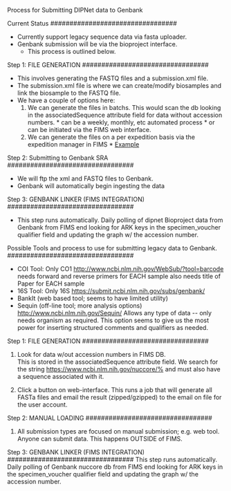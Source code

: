 Process for Submitting DIPNet data to Genbank

Current Status
#################################

 * Currently support legacy sequence data via fasta uploader.
 * Genbank submission will be via the bioproject interface.
   * This process is outlined below.
 
Step 1: FILE GENERATION
#################################
  
* This involves generating the FASTQ files and a submission.xml file.
* The submission.xml file is where we can create/modify biosamples and link the biosample to the FASTQ file.
* We have a couple of options here:
    1. We can generate the files in batchs. This would scan the db looking in the associatedSequence attribute field for data without accession numbers.
      * can be a weekly, monthly, etc automated process
      * or can be initiated via the FIMS web interface.
    2. We can generate the files on a per expedition basis via the expedition manager in FIMS
      * [Example](https://cloud.githubusercontent.com/assets/1154501/15022774/1844707a-11e2-11e6-9665-0324eec27138.png) 

Step 2: Submitting to Genbank SRA
#################################

* We will ftp the xml and FASTQ files to Genbank.
* Genbank will automatically begin ingesting the data
 
Step 3: GENBANK LINKER (FIMS INTEGRATION)
#################################

* This step runs automatically.  Daily polling of dipnet Bioproject data from Genbank from FIMS end looking for ARK keys in the specimen_voucher qualifier field and updating the graph w/ the accession number.

Possible Tools and process to use for submitting legacy data to Genbank.
#################################
 * COI Tool: Only CO1
    http://www.ncbi.nlm.nih.gov/WebSub/?tool=barcode
    needs forward and reverse primers for EACH sample
    also needs title of Paper for EACH sample
 * 16S Tool: Only 16S
    https://submit.ncbi.nlm.nih.gov/subs/genbank/
 * BankIt (web based tool; seems to have limited utility)
 * Sequin (off-line tool; more analysis options)
    http://www.ncbi.nlm.nih.gov/Sequin/
    Allows any type of data -- only needs organism as required.
    This option seems to give us the most power for inserting structured comments and qualifiers as needed.
   	

Step 1: FILE GENERATION
#################################

1. Look for data w/out accession numbers in FIMS DB.  
This is stored in the associatedSequence attribute field.  We search for the string https://www.ncbi.nlm.nih.gov/nuccore/%  and must also have a sequence associated with it.

2.	Click a button on web-interface.  This runs a job that will generate all FASTa files and email the result (zipped/gzipped) to the email on file for the user account.


Step 2: MANUAL LOADING
#################################

1.	All submission types are focused on manual submission; e.g. web tool.
Anyone can submit data. This happens OUTSIDE of FIMS.

Step 3: GENBANK LINKER (FIMS INTEGRATION)
#################################
This step runs automatically.  Daily polling of Genbank nuccore db from FIMS end looking for ARK keys in the specimen_voucher qualifier field and updating the graph w/ the accession number.
